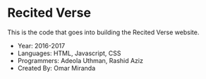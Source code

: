 # Recited Verse
This is the code that goes into building the Recited Verse website.

- Year: 2016-2017
- Languages: HTML, Javascript, CSS
- Programmers: Adeola Uthman, Rashid Aziz
- Created By: Omar Miranda